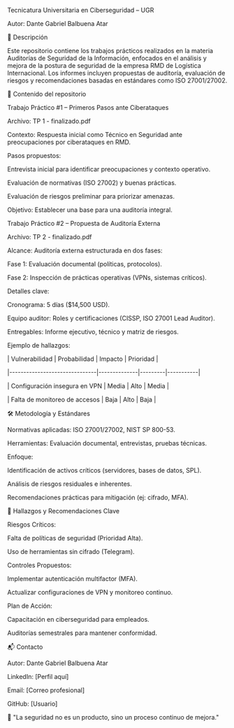 Tecnicatura Universitaria en Ciberseguridad – UGR

Autor: Dante Gabriel Balbuena Atar



📌 Descripción

Este repositorio contiene los trabajos prácticos realizados en la materia Auditorías de Seguridad de la Información, enfocados en el análisis y mejora de la postura de seguridad de la empresa RMD de Logística Internacional. Los informes incluyen propuestas de auditoría, evaluación de riesgos y recomendaciones basadas en estándares como ISO 27001/27002.



📂 Contenido del repositorio

Trabajo Práctico #1 – Primeros Pasos ante Ciberataques

Archivo: TP 1 - finalizado.pdf



Contexto: Respuesta inicial como Técnico en Seguridad ante preocupaciones por ciberataques en RMD.



Pasos propuestos:



Entrevista inicial para identificar preocupaciones y contexto operativo.



Evaluación de normativas (ISO 27002) y buenas prácticas.



Evaluación de riesgos preliminar para priorizar amenazas.



Objetivo: Establecer una base para una auditoría integral.



Trabajo Práctico #2 – Propuesta de Auditoría Externa

Archivo: TP 2 - finalizado.pdf



Alcance: Auditoría externa estructurada en dos fases:



Fase 1: Evaluación documental (políticas, protocolos).



Fase 2: Inspección de prácticas operativas (VPNs, sistemas críticos).



Detalles clave:



Cronograma: 5 días ($14,500 USD).



Equipo auditor: Roles y certificaciones (CISSP, ISO 27001 Lead Auditor).



Entregables: Informe ejecutivo, técnico y matriz de riesgos.



Ejemplo de hallazgos:





| Vulnerabilidad                | Probabilidad | Impacto | Prioridad |

|-------------------------------|--------------|---------|-----------|

| Configuración insegura en VPN | Media        | Alto    | Media     |

| Falta de monitoreo de accesos | Baja         | Alto    | Baja      |



🛠️ Metodología y Estándares

Normativas aplicadas: ISO 27001/27002, NIST SP 800-53.



Herramientas: Evaluación documental, entrevistas, pruebas técnicas.



Enfoque:



Identificación de activos críticos (servidores, bases de datos, SPL).



Análisis de riesgos residuales e inherentes.



Recomendaciones prácticas para mitigación (ej: cifrado, MFA).



📌 Hallazgos y Recomendaciones Clave

Riesgos Críticos:



Falta de políticas de seguridad (Prioridad Alta).



Uso de herramientas sin cifrado (Telegram).



Controles Propuestos:



Implementar autenticación multifactor (MFA).



Actualizar configuraciones de VPN y monitoreo continuo.



Plan de Acción:



Capacitación en ciberseguridad para empleados.



Auditorías semestrales para mantener conformidad.



📬 Contacto

Autor: Dante Gabriel Balbuena Atar



LinkedIn: \[Perfil aquí]



Email: \[Correo profesional]



GitHub: \[Usuario]



🔐 "La seguridad no es un producto, sino un proceso continuo de mejora."

